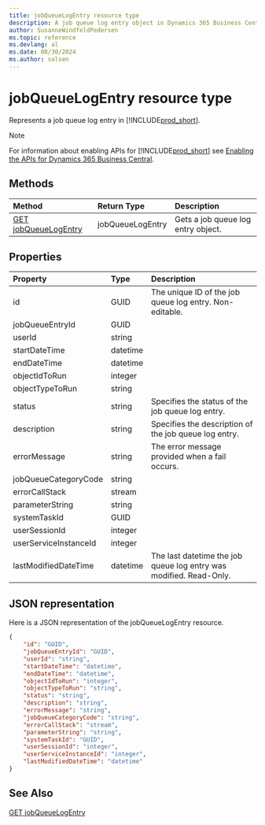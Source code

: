 ```yaml
---
title: jobQueueLogEntry resource type
description: A job queue log entry object in Dynamics 365 Business Central.
author: SusanneWindfeldPedersen
ms.topic: reference
ms.devlang: al
ms.date: 08/30/2024
ms.author: solsen
---
```


# jobQueueLogEntry resource type

<!-- START>DO_NOT_EDIT -->
<!-- IMPORTANT:Do not edit any of the content between here and the END>DO_NOT_EDIT. -->
Represents a job queue log entry in [!INCLUDE[prod_short](../../../includes/prod_short.md)].

> [!NOTE]
> For information about enabling APIs for [!INCLUDE[prod_short](../../../includes/prod_short.md)] see [Enabling the APIs for Dynamics 365 Business Central](../enabling-apis-for-dynamics-nav.md).

## Methods

| Method | Return Type|Description |
|:--------------------|:-----------|:-------------------------|
|[GET jobQueueLogEntry](../api/dynamics_jobqueuelogentry_get.md)|jobQueueLogEntry|Gets a job queue log entry object.|

## Properties

| Property           | Type   |Description     |
|:-------------------|:-------|:---------------|
|id|GUID|The unique ID of the job queue log entry. Non-editable.|
|jobQueueEntryId|GUID||
|userId|string||
|startDateTime|datetime||
|endDateTime|datetime||
|objectIdToRun|integer||
|objectTypeToRun|string||
|status|string|Specifies the status of the job queue log entry.|
|description|string|Specifies the description of the job queue log entry.|
|errorMessage|string|The error message provided when a fail occurs.|
|jobQueueCategoryCode|string||
|errorCallStack|stream||
|parameterString|string||
|systemTaskId|GUID||
|userSessionId|integer||
|userServiceInstanceId|integer||
|lastModifiedDateTime|datetime|The last datetime the job queue log entry was modified. Read-Only.|

## JSON representation

Here is a JSON representation of the jobQueueLogEntry resource.


```json
{
    "id": "GUID",
    "jobQueueEntryId": "GUID",
    "userId": "string",
    "startDateTime": "datetime",
    "endDateTime": "datetime",
    "objectIdToRun": "integer",
    "objectTypeToRun": "string",
    "status": "string",
    "description": "string",
    "errorMessage": "string",
    "jobQueueCategoryCode": "string",
    "errorCallStack": "stream",
    "parameterString": "string",
    "systemTaskId": "GUID",
    "userSessionId": "integer",
    "userServiceInstanceId": "integer",
    "lastModifiedDateTime": "datetime"
}
```

## See Also
[GET jobQueueLogEntry](../api/dynamics_jobqueuelogentry_get.md)  
